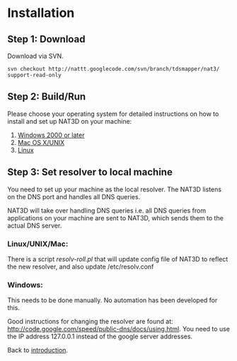 # Installation #

## Step 1: Download ##
Download via SVN.
```
svn checkout http://nattt.googlecode.com/svn/branch/tdsmapper/nat3/ support-read-only  
```

## Step 2: Build/Run ##

Please choose your operating system for detailed instructions on how to install and set up NAT3D on your machine:

  1. [Windows 2000 or later](WindowsInstallation.md)
  1. [Mac OS X/UNIX](OSXInstallation.md)
  1. [Linux](LinuxInstallation.md)

## Step 3: Set resolver to local machine ##

You need to set up your machine as the local resolver. The NAT3D listens on the DNS port and handles all DNS queries.

NAT3D will take over handling DNS queries i.e. all DNS queries from applications on your machine are sent to NAT3D, which sends them to the actual DNS server.

### Linux/UNIX/Mac: ###

There is a script _resolv-roll.pl_ that will update config file of NAT3D to reflect the new resolver, and also update /etc/resolv.conf

### Windows: ###

This needs to be done manually. No automation has been developed for this.

Good instructions for changing the resolver are found at: http://code.google.com/speed/public-dns/docs/using.html. You need to use the IP address 127.0.0.1 instead of the google server addresses.

Back to [introduction](Introduction.md).